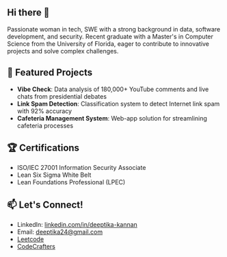 ## Hi there 👋

Passionate woman in tech, SWE with a strong background in data, software development, and security. Recent graduate with a Master's in Computer Science from the University of Florida, eager to contribute to innovative projects and solve complex challenges.

## 🚀 Featured Projects

- **Vibe Check**: Data analysis of 180,000+ YouTube comments and live chats from presidential debates
- **Link Spam Detection**: Classification system to detect Internet link spam with 92% accuracy
- **Cafeteria Management System**: Web-app solution for streamlining cafeteria processes

## 🏆 Certifications

- ISO/IEC 27001 Information Security Associate
- Lean Six Sigma White Belt
- Lean Foundations Professional (LPEC)

## 📫 Let's Connect!

- LinkedIn: [linkedin.com/in/deeptika-kannan](https://linkedin.com/in/deeptika-kannan)
- Email: [deeptika24@gmail.com](deeptika24@gmail.com)
- [Leetcode](https://leetcode.com/u/deepsri1905/)
- [CodeCrafters](https://app.codecrafters.io/users/deeptika)

